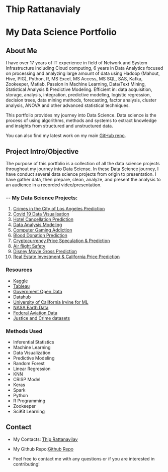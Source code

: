 # Thip Rattanavialy 
# My Data Science Portfolio

## About Me
I have over 17 years of IT experience in field of Network and System Infrastructure including Cloud computing, 6 years in Data Analytics focused on processing and analyzing large amount of data using Hadoop (Mahout, Hive, PIG), Python, R, MS Excel, MS Access, MS SQL, SAS, Kafka, Zookeeper, Matlab. Passion in Machine Learning, Data/Text Mining, Statistical Analysis & Predictive Modeling. Efficient in: data acquisition, storage, analysis, integration, predictive modeling, logistic regression, decision trees, data mining methods, forecasting, factor analysis, cluster analysis, ANOVA and other advanced statistical techniques.

This portfolio provides my journey into Data Science. Data science is the process of using algorithms, methods and systems to extract knowledge and insights from structured and unstructured data. 

You can also find my latest work on my main [GitHub repo](https://github.com/thiprattanavilay?tab=repositories).

## Project Intro/Objective
The purpose of this portfolio is a collection of all the data science projects throughout my journey into Data Sciense. In these Data Science journey, I have conduct several data science projects from origin to presentation. I have gather data, then prepare, clean, analyze, and present the analysis to an audience in a recorded video/presentation.

### -- My Data Science Projects:

1. [Crimes in the City of Los Angeles Prediction](https://github.com/thiprattanavilay/dsc530/tree/main/week_12/Completed_Final_Project)
2. [Covid 19 Data Visualisation](https://github.com/thiprattanavilay/dsc540/tree/main/Week11&12/Project)
3. [Hotel Cancellation Prediction](https://github.com/thiprattanavilay/dsc550/tree/main/WEEK11%2612)
4. [Data Analysis Modeling](https://github.com/thiprattanavilay/dsc500/tree/main/week12)
5. [Computer Gaming Addiction](https://github.com/thiprattanavilay/dsc500/tree/main/week9) 
6. [Blood Donation Prediction](https://github.com/thiprattanavilay/dsc630/tree/main/WEEK10/Project%20Finished)
7. [Cryptocurrency Price Speculation & Prediction](https://github.com/thiprattanavilay/DSC680/blob/main/Project02/Week1/)
8. [Air flight Safety](https://github.com/thiprattanavilay/dsc640/tree/main/WEEK9_10) 
9. [Disney Movie Gross Prediction](https://github.com/thiprattanavilay/DSC680/blob/main/Project01/WEEK3/RattanavilayThip_Project_1_Draft_Milestone_3.pdf)
10. [Real Estate Investment & California Price Prediction](https://github.com/thiprattanavilay/DSC680/tree/main/Project03/Week12_Final_Project/Final_Report_%26_Presentation)


### Resources 
* [Kaggle](https://www.kaggle.com/datasets)
* [Tableau](https://www.tableau.com/learn/articles/free-public-data-sets)
* [Government Open Data](https://www.data.gov/)
* [Datahub](https://datahub.io/collections)
* [University of California Irvine for ML](https://archive.ics.uci.edu/ml/datasets.php)
* [NASA Earth Data](https://earthdata.nasa.gov/)
* [Federal Aviation Data](https://www.faa.gov/data_research/aviation_data_statistics/)
* [Justice and Crime datasets](https://www.justice.gov/open/open-data)

### Methods Used
* Inferential Statistics
* Machine Learning
* Data Visualization
* Predictive Modeling
* Random Forest
* Linear Regression
* KNN
* CRISP Model
* Keras
* Spark
* Python
* R Programming
* Zookeeper
* SciKit Learning

## Contact

* My Contacts: [Thip Rattanavilay](mailto:trattanavilay@my365.bellevue.edu) 
* My Github Repo:[Github Repo](https://github.com/thiprattanavilay?tab=repositories)

* Feel free to contact me with any questions or if you are interested in contributing!

